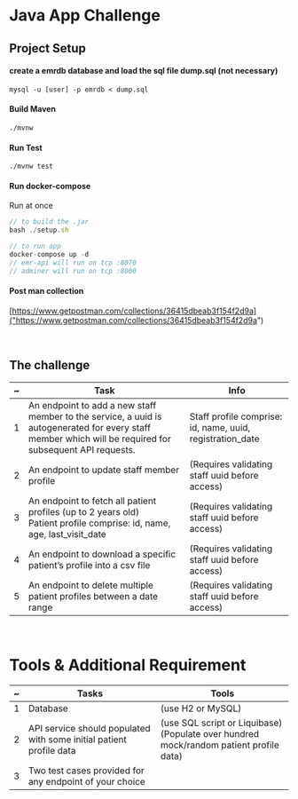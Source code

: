 # Java App Challenge

## Project Setup
#### create a emrdb database and load the sql file dump.sql (not necessary)
```
mysql -u [user] -p emrdb < dump.sql
```
#### Build Maven
```
./mvnw 
```
#### Run Test
```
./mvnw test 
```
#### Run docker-compose
Run at once
```js
// to build the .jar
bash ./setup.sh

// to run app
docker-compose up -d
// emr-api will run on tcp :8070
// adminer will run on tcp :8000
```

#### Post man collection
[https://www.getpostman.com/collections/36415dbeab3f154f2d9a]("https://www.getpostman.com/collections/36415dbeab3f154f2d9a")


<br/>

## The challenge
|~ | Task | Info |
|- | - | - 
|1 | An endpoint to add a new staff member to the service, a uuid is autogenerated for every staff member which will be required for subsequent API requests. | Staff profile comprise: id, name, uuid, registration_date
|2 | An endpoint to update staff member profile | (Requires validating staff uuid before access)
| 3 | An endpoint to fetch all patient profiles (up to 2 years old) <br/> Patient profile comprise: id, name, age, last_visit_date | (Requires validating staff uuid before access)
|4| An endpoint to download a specific patient’s profile into a csv file | (Requires validating staff uuid before access)
|5 | An endpoint to delete multiple patient profiles between a date range | (Requires validating staff uuid before access)

<br/> 

# Tools & Additional Requirement

| ~ | Tasks | Tools
| - | - | -
| 1 |  Database | (use H2 or MySQL)|
|2 | API service should populated with some initial patient profile data | (use SQL script or Liquibase)<br/>(Populate over hundred mock/random patient profile data)
| 3 | Two test cases provided for any endpoint of your choice | 
